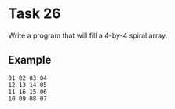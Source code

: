 # Task 26

Write a program that will fill a 4-by-4 spiral array.

## Example

```plain
01 02 03 04
12 13 14 05
11 16 15 06
10 09 08 07
```
